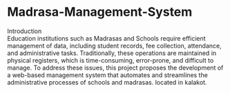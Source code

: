 # Madrasa-Management-System
Introduction <br>
Education institutions such as Madrasas and Schools require efficient management of data, including student records, fee collection, attendance, and administrative tasks. Traditionally, these operations are maintained in physical registers, which is time-consuming, error-prone, and difficult to manage. To address these issues, this project proposes the development of a web-based management system that automates and streamlines the administrative processes of schools and madrasas. located in kalakot.

